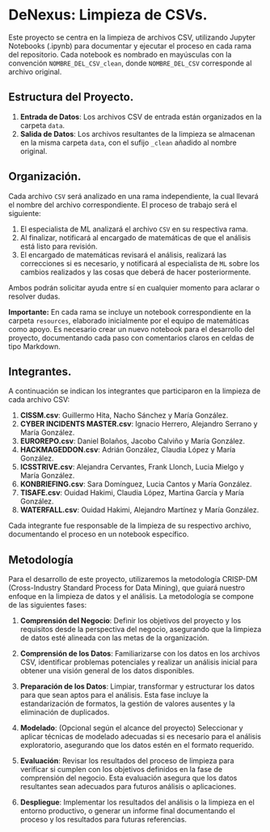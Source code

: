 # DeNexus: Limpieza de CSVs.

Este proyecto se centra en la limpieza de archivos CSV, utilizando Jupyter Notebooks (.ipynb) para documentar y ejecutar el proceso en cada rama del repositorio. Cada notebook es nombrado en mayúsculas con la convención `NOMBRE_DEL_CSV_clean`, donde `NOMBRE_DEL_CSV` corresponde al archivo original.

## Estructura del Proyecto.

1. **Entrada de Datos**: Los archivos CSV de entrada están organizados en la carpeta `data`.
2. **Salida de Datos**: Los archivos resultantes de la limpieza se almacenan en la misma carpeta `data`, con el sufijo `_clean` añadido al nombre original.

## Organización.

Cada archivo `CSV` será analizado en una rama independiente, la cual llevará el nombre del archivo correspondiente. El proceso de trabajo será el siguiente:

1. El especialista de ML analizará el archivo `CSV` en su respectiva rama.
2. Al finalizar, notificará al encargado de matemáticas de que el análisis está listo para revisión.
3. El encargado de matemáticas revisará el análisis, realizará las correcciones si es necesario, y notificará al especialista de `ML` sobre los cambios realizados y las cosas que deberá de hacer posteriormente.

Ambos podrán solicitar ayuda entre sí en cualquier momento para aclarar o resolver dudas.

**Importante:** En cada rama se incluye un notebook correspondiente en la carpeta `resources`, elaborado inicialmente por el equipo de matemáticas como apoyo. Es necesario crear un nuevo notebook para el desarrollo del proyecto, documentando cada paso con comentarios claros en celdas de tipo Markdown.

## Integrantes.
A continuación se indican los integrantes que participaron en la limpieza de cada archivo CSV:

1. **CISSM.csv**: Guillermo Hita, Nacho Sánchez y María González.
2. **CYBER INCIDENTS MASTER.csv**: Ignacio Herrero, Alejandro Serrano y María González.
3. **EUROREPO.csv**: Daniel Bolaños, Jacobo Calviño y María González.
4. **HACKMAGEDDON.csv**: Adrián González, Claudia López y María González.
5. **ICSSTRIVE.csv**: Alejandra Cervantes, Frank Llonch, Lucia Mielgo y María González.
6. **KONBRIEFING.csv**: Sara Domínguez, Lucia Cantos y María González.
7. **TISAFE.csv**: Ouidad Hakimi, Claudia López, Martina García y María González.
8. **WATERFALL.csv**: Ouidad Hakimi, Alejandro Martínez y María González.

Cada integrante fue responsable de la limpieza de su respectivo archivo, documentando el proceso en un notebook específico.

## Metodología
Para el desarrollo de este proyecto, utilizaremos la metodología CRISP-DM (Cross-Industry Standard Process for Data Mining), que guiará nuestro enfoque en la limpieza de datos y el análisis. La metodología se compone de las siguientes fases:

1. **Comprensión del Negocio**:
Definir los objetivos del proyecto y los requisitos desde la perspectiva del negocio, asegurando que la limpieza de datos esté alineada con las metas de la organización.

2. **Comprensión de los Datos**:
Familiarizarse con los datos en los archivos CSV, identificar problemas potenciales y realizar un análisis inicial para obtener una visión general de los datos disponibles.

3. **Preparación de los Datos**:
Limpiar, transformar y estructurar los datos para que sean aptos para el análisis. Esta fase incluye la estandarización de formatos, la gestión de valores ausentes y la eliminación de duplicados.

4. **Modelado**:
(Opcional según el alcance del proyecto) Seleccionar y aplicar técnicas de modelado adecuadas si es necesario para el análisis exploratorio, asegurando que los datos estén en el formato requerido.

5. **Evaluación**:
Revisar los resultados del proceso de limpieza para verificar si cumplen con los objetivos definidos en la fase de comprensión del negocio. Esta evaluación asegura que los datos resultantes sean adecuados para futuros análisis o aplicaciones.

6. **Despliegue**:
Implementar los resultados del análisis o la limpieza en el entorno productivo, o generar un informe final documentando el proceso y los resultados para futuras referencias.


